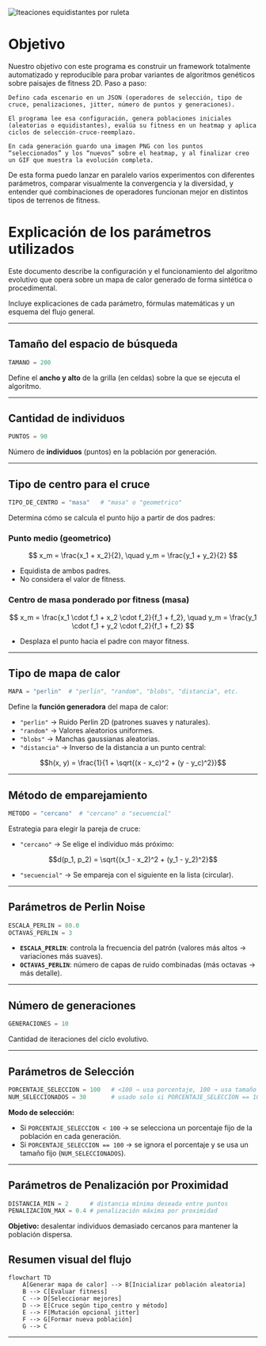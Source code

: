 ![Iteaciones equidistantes por ruleta](main/Archivo/equi_ruletaDist_masa_elit10_jitter5_dist2_penalizacionMax04.gif)
# Objetivo

Nuestro objetivo con este programa es construir un framework totalmente automatizado y reproducible para probar variantes de algoritmos genéticos sobre paisajes de fitness 2D. Paso a paso:

    Defino cada escenario en un JSON (operadores de selección, tipo de cruce, penalizaciones, jitter, número de puntos y generaciones).

    El programa lee esa configuración, genera poblaciones iniciales (aleatorias o equidistantes), evalúa su fitness en un heatmap y aplica ciclos de selección-cruce-reemplazo.

    En cada generación guardo una imagen PNG con los puntos “seleccionados” y los “nuevos” sobre el heatmap, y al finalizar creo un GIF que muestra la evolución completa.

De esta forma puedo lanzar en paralelo varios experimentos con diferentes parámetros, comparar visualmente la convergencia y la diversidad, y entender qué combinaciones de operadores funcionan mejor en distintos tipos de terrenos de fitness.

# Explicación de los parámetros utilizados

Este documento describe la configuración y el funcionamiento del algoritmo evolutivo que opera sobre un mapa de calor generado de forma sintética o procedimental.  

Incluye explicaciones de cada parámetro, fórmulas matemáticas y un esquema del flujo general.

---
## Tamaño del espacio de búsqueda
```python
TAMANO = 200
```
Define el **ancho y alto** de la grilla (en celdas) sobre la que se ejecuta el algoritmo. 


---
## Cantidad de individuos
```python
PUNTOS = 90
```
Número de **individuos** (puntos) en la población por generación.



---
## Tipo de centro para el cruce

```python
TIPO_DE_CENTRO = "masa"   # "masa" o "geometrico"
```
Determina cómo se calcula el punto hijo a partir de dos padres:
### Punto medio (geometrico)
$$
x_m = \frac{x_1 + x_2}{2}, \quad y_m = \frac{y_1 + y_2}{2}
$$
- Equidista de ambos padres.
- No considera el valor de fitness.

### Centro de masa ponderado por fitness (masa)
$$
x_m = \frac{x_1 \cdot f_1 + x_2 \cdot f_2}{f_1 + f_2}, \quad
y_m = \frac{y_1 \cdot f_1 + y_2 \cdot f_2}{f_1 + f_2}
$$
- Desplaza el punto hacia el padre con mayor fitness.



---
## Tipo de mapa de calor
```python
MAPA = "perlin"  # "perlin", "random", "blobs", "distancia", etc.
```
Define la **función generadora** del mapa de calor:
- `"perlin"` → Ruido Perlin 2D (patrones suaves y naturales).
- `"random"` → Valores aleatorios uniformes.
-  `"blobs"` → Manchas gaussianas aleatorias.
- `"distancia"` → Inverso de la distancia a un punto central:
  
$$h(x, y) = \frac{1}{1 + \sqrt{(x - x_c)^2 + (y - y_c)^2}}$$



---
## Método de emparejamiento
```python
METODO = "cercano"  # "cercano" o "secuencial"
```
Estrategia para elegir la pareja de cruce:
  - `"cercano"` → Se elige el individuo más próximo:
    
$$d(p_1, p_2) = \sqrt{(x_1 - x_2)^2 + (y_1 - y_2)^2}$$

  - `"secuencial"` → Se empareja con el siguiente en la lista (circular).


---
## Parámetros de Perlin Noise
```python
ESCALA_PERLIN = 80.0
OCTAVAS_PERLIN = 3
```
- **`ESCALA_PERLIN`**: controla la frecuencia del patrón (valores más altos → variaciones más suaves).
- **`OCTAVAS_PERLIN`**: número de capas de ruido combinadas (más octavas → más detalle).


---
## Número de generaciones
```python
GENERACIONES = 10
```
Cantidad de iteraciones del ciclo evolutivo.


---
## Parámetros de Selección
```python
PORCENTAJE_SELECCION = 100   # <100 → usa porcentaje, 100 → usa tamaño fijo
NUM_SELECCIONADOS = 30       # usado solo si PORCENTAJE_SELECCION == 100
```

**Modo de selección:**
  - Si `PORCENTAJE_SELECCION < 100` → se selecciona un porcentaje fijo de la población en cada generación.
  - Si `PORCENTAJE_SELECCION == 100` → se ignora el porcentaje y se usa un tamaño fijo (`NUM_SELECCIONADOS`).

---

## Parámetros de Penalización por Proximidad

```python
DISTANCIA_MIN = 2      # distancia mínima deseada entre puntos
PENALIZACION_MAX = 0.4 # penalización máxima por proximidad
```

**Objetivo:** desalentar individuos demasiado cercanos para mantener la población dispersa.
## Resumen visual del flujo

```mermaid
flowchart TD
    A[Generar mapa de calor] --> B[Inicializar población aleatoria]
    B --> C[Evaluar fitness]
    C --> D[Seleccionar mejores]
    D --> E[Cruce según tipo_centro y método]
    E --> F[Mutación opcional jitter]
    F --> G[Formar nueva población]
    G --> C
```

---
